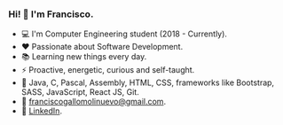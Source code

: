 ### Hi! 👋 I'm Francisco.

- :computer: I'm Computer Engineering student (2018 - Currently).
- ❤️ Passionate about Software Development.
- :books: Learning new things every day.
- ⚡ Proactive, energetic, curious and self-taught.
- 🚀 Java, C, Pascal, Assembly, HTML, CSS, frameworks like Bootstrap, SASS, JavaScript, React JS, Git.
- :e-mail: franciscogallomolinuevo@gmail.com.
- :briefcase: [LinkedIn](https://www.linkedin.com/in/franciscogallom/).
